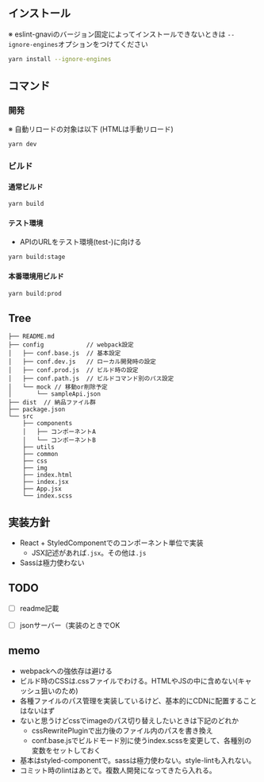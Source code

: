 ## インストール

※ eslint-gnaviのバージョン固定によってインストールできないときは `--ignore-engines`オプションをつけてください

```sh
yarn install --ignore-engines
```

## コマンド

### 開発

※ 自動リロードの対象は<App />以下
(HTMLは手動リロード)

```sh
yarn dev
```

### ビルド

#### 通常ビルド

```sh
yarn build
```

#### テスト環境

- APIのURLをテスト環境(test-)に向ける

```sh
yarn build:stage
```

#### 本番環境用ビルド

```sh
yarn build:prod
```

## Tree

```
├── README.md
├── config            // webpack設定
│   ├── conf.base.js  // 基本設定
│   ├── conf.dev.js   // ローカル開発時の設定
│   ├── conf.prod.js  // ビルド時の設定
│   ├── conf.path.js  // ビルドコマンド別のパス設定
│   └── mock // 移動or削除予定
│       └── sampleApi.json
├── dist  // 納品ファイル群
├── package.json
└── src
    ├── components
    │   ├── コンポーネントA
    │   └── コンポーネントB
    ├── utils
    ├── common
    ├── css
    ├── img
    ├── index.html
    ├── index.jsx
    ├── App.jsx
    └── index.scss
```

## 実装方針

- React + StyledComponentでのコンポーネント単位で実装
  - JSX記述があれば`.jsx`。その他は`.js`
- Sassは極力使わない


## TODO

- [ ] readme記載
- [ ] jsonサーバー（実装のときでOK


## memo

- webpackへの強依存は避ける
- ビルド時のCSSは.cssファイルでわける。HTMLやJSの中に含めない(キャッシュ狙いのため)
- 各種ファイルのパス管理を実装しているけど、基本的にCDNに配置することはないはず
- ないと思うけどcssでimageのパス切り替えしたいときは下記のどれか
  - cssRewritePluginで出力後のファイル内のパスを書き換え
  - conf.base.jsでビルドモード別に使うindex.scssを変更して、各種別の変数をセットしておく
- 基本はstyled-componentで。sassは極力使わない。style-lintも入れない。
- コミット時のlintはあとで。複数人開発になってきたら入れる。

